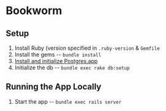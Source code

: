 # Bookworm

## Setup

1. Install Ruby (version specified in `.ruby-version` & `Gemfile`
2. Install the gems -- `bundle install`
3. [Install and initialize Postgres.app](https://postgresapp.com/downloads.html)
4. Initialize the db -- `bundle exec rake db:setup`

## Running the App Locally

1. Start the app -- `bundle exec rails server`
